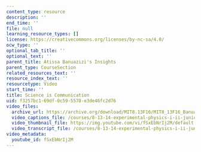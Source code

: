 ```yaml
---
content_type: resource
description: ''
end_time: ''
file: null
learning_resource_types: []
license: https://creativecommons.org/licenses/by-nc-sa/4.0/
ocw_type: ''
optional_tab_title: ''
optional_text: ''
parent_title: Atissa Banuazizi's Insights
parent_type: CourseSection
related_resources_text: ''
resource_index_text: ''
resourcetype: Video
start_time: ''
title: Science is Communication
uid: f3257bc1-69df-0c59-5578-e3de46fc2d76
video_files:
  archive_url: https://archive.org/download/MIT8.13F16/MIT8_13F16_Banuazizi_Science_is_Communication_300k.mp4
  video_captions_file: /courses/8-13-14-experimental-physics-i-ii-junior-lab-fall-2016-spring-2017/41da133c3ccc54cdab63c6a6f7253620_fSxEbNrIj2M.vtt
  video_thumbnail_file: https://img.youtube.com/vi/fSxEbNrIj2M/default.jpg
  video_transcript_file: /courses/8-13-14-experimental-physics-i-ii-junior-lab-fall-2016-spring-2017/4cf05339ceb055180735fdc8159ab473_fSxEbNrIj2M.pdf
video_metadata:
  youtube_id: fSxEbNrIj2M
---
```

